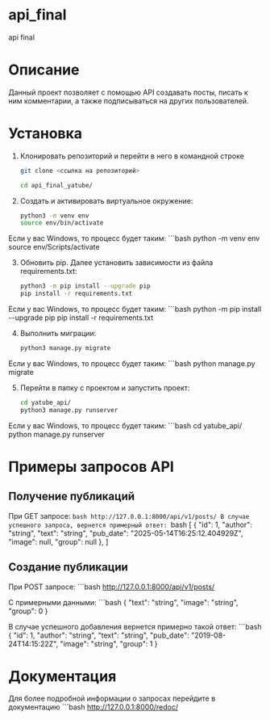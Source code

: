 # api_final
api final

# Описание
Данный проект позволяет с помощью API создавать посты, писать к ним комментарии, а также
подписываться на других пользователей.

# Установка
1. Клонировать репозиторий и перейти в него в командной строке
    ```bash
    git clone <ссылка на репозиторий>

    cd api_final_yatube/

2. Cоздать и активировать виртуальное окружение:
    ```bash
    python3 -m venv env
    source env/bin/activate

Если у вас Windows, то процесс будет таким:
    ```bash
    python -m venv env
    source env/Scripts/activate

3. Обновить pip. Далее установить зависимости из файла requirements.txt:
    ```bash
    python3 -m pip install --upgrade pip
    pip install -r requirements.txt

Если у вас Windows, то процесс будет таким:
    ```bash
    python -m pip install --upgrade pip
    pip install -r requirements.txt

4. Выполнить миграции:
    ```bash
    python3 manage.py migrate

Если у вас Windows, то процесс будет таким:
    ```bash
    python manage.py migrate

5. Перейти в папку с проектом и запустить проект:
    ```bash
    cd yatube_api/
    python3 manage.py runserver

Если у вас Windows, то процесс будет таким:
    ```bash
    cd yatube_api/
    python manage.py runserver

# Примеры запросов API
## Получение публикаций
При GET запросе:
    ```bash
    http://127.0.0.1:8000/api/v1/posts/
В случае успешного запроса, вернется примерный ответ:
    ```bash
    [
        {
            "id": 1,
            "author": "string",
            "text": "string",
            "pub_date": "2025-05-14T16:25:12.404929Z",
            "image": null,
            "group": null
        },
    ]
## Создание публикации
При POST запросе:
    ```bash
    http://127.0.0.1:8000/api/v1/posts/

С примерными данными:
    ```bash
    {
        "text": "string",
        "image": "string",
        "group": 0
    }

В случае успешного добавления вернется примерно такой ответ:
    ```bash
    {
        "id": 1,
        "author": "string",
        "text": "string",
        "pub_date": "2019-08-24T14:15:22Z",
        "image": "string",
        "group": 1
    }

# Документация
Для более подробной информации о запросах перейдите в документацию
    ```bash
    http://127.0.0.1:8000/redoc/
